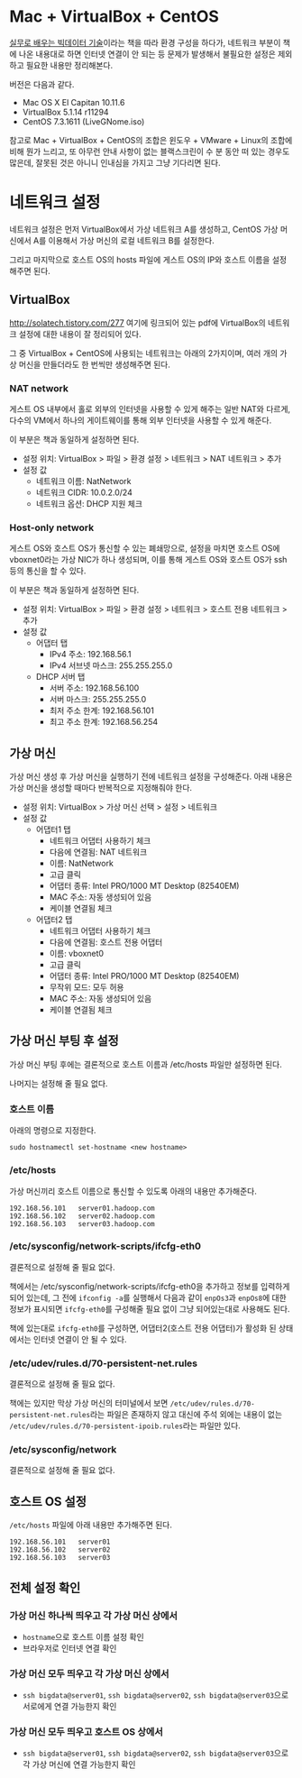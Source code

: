# Mac + VirtualBox + CentOS

[실무로 배우는 빅데이터 기술](http://www.aladin.co.kr/shop/wproduct.aspx?ItemId=101507322)이라는 책을 따라 환경 구성을 하다가, 네트워크 부분이 책에 나온 내용대로 하면 인터넷 연결이 안 되는 등 문제가 발생해서 불필요한 설정은 제외하고 필요한 내용만 정리해본다.

버전은 다음과 같다.
- Mac OS X El Capitan 10.11.6
- VirtualBox 5.1.14 r11294
- CentOS 7.3.1611 (LiveGNome.iso)

참고로 Mac + VirtualBox + CentOS의 조합은 윈도우 + VMware + Linux의 조합에 비해 뭔가 느리고, 또 아무런 안내 사항이 없는 블랙스크린이 수 분 동안 떠 있는 경우도 많은데, 잘못된 것은 아니니 인내심을 가지고 그냥 기다리면 된다.

# 네트워크 설정

네트워크 설정은 먼저 VirtualBox에서 가상 네트워크 A를 생성하고, CentOS 가상 머신에서 A를 이용해서 가상 머신의 로컬 네트워크 B를 설정한다.

그리고 마지막으로 호스트 OS의 hosts 파일에 게스트 OS의 IP와 호스트 이름을 설정해주면 된다.

## VirtualBox

http://solatech.tistory.com/277 여기에 링크되어 있는 pdf에 VirtualBox의 네트워크 설정에 대한 내용이 잘 정리되어 있다.

그 중 VirtualBox + CentOS에 사용되는 네트워크는 아래의 2가지이며, 여러 개의 가상 머신을 만들더라도 한 번씩만 생성해주면 된다.

### NAT network

게스트 OS 내부에서 홀로 외부의 인터넷을 사용할 수 있게 해주는 일반 NAT와 다르게, 다수의 VM에서 하나의 게이트웨이를 통해 외부 인터넷을 사용할 수 있게 해준다.

이 부분은 책과 동일하게 설정하면 된다.

- 설정 위치: VirtualBox > 파일 > 환경 설정 > 네트워크 > NAT 네트워크 > 추가
- 설정 값
    - 네트워크 이름: NatNetwork
    - 네트워크 CIDR: 10.0.2.0/24
    - 네트워크 옵션: DHCP 지원 체크

### Host-only network

게스트 OS와 호스트 OS가 통신할 수 있는 폐쇄망으로, 설정을 마치면 호스트 OS에 vboxnet0라는 가상 NIC가 하나 생성되며, 이를 통해 게스트 OS와 호스트 OS가 ssh 등의 통신을 할 수 있다.

이 부분은 책과 동일하게 설정하면 된다.

- 설정 위치: VirtualBox > 파일 > 환경 설정 > 네트워크 > 호스트 전용 네트워크 > 추가
- 설정 값
    - 어댑터 탭
        - IPv4 주소: 192.168.56.1
        - IPv4 서브넷 마스크: 255.255.255.0
    - DHCP 서버 탭
        - 서버 주소: 192.168.56.100
        - 서버 마스크: 255.255.255.0
        - 최저 주소 한계: 192.168.56.101
        - 최고 주소 한계: 192.168.56.254

## 가상 머신

가상 머신 생성 후 가상 머신을 실행하기 전에 네트워크 설정을 구성해준다. 아래 내용은 가상 머신을 생성할 때마다 반복적으로 지정해줘야 한다.

- 설정 위치: VirtualBox > 가상 머신 선택 > 설정 > 네트워크
- 설정 값
    - 어댑터1 탭
        - 네트워크 어댑터 사용하기 체크
        - 다음에 연결됨: NAT 네트워크
        - 이름: NatNetwork
        - 고급 클릭
        - 어댑터 종류: Intel PRO/1000 MT Desktop (82540EM)
        - MAC 주소: 자동 생성되어 있음
        - 케이블 연결됨 체크
    - 어댑터2 탭
        - 네트워크 어댑터 사용하기 체크
        - 다음에 연결됨: 호스트 전용 어댑터
        - 이름: vboxnet0
        - 고급 클릭
        - 어댑터 종류: Intel PRO/1000 MT Desktop (82540EM)
        - 무작위 모드: 모두 허용
        - MAC 주소: 자동 생성되어 있음
        - 케이블 연결됨 체크

## 가상 머신 부팅 후 설정

가상 머신 부팅 후에는 결론적으로 호스트 이름과 /etc/hosts 파일만 설정하면 된다.

나머지는 설정해 줄 필요 없다.

### 호스트 이름

아래의 명령으로 지정한다.

`sudo hostnamectl set-hostname <new hostname>`

### /etc/hosts

가상 머신끼리 호스트 이름으로 통신할 수 있도록 아래의 내용만 추가해준다.

```
192.168.56.101   server01.hadoop.com
192.168.56.102   server02.hadoop.com
192.168.56.103   server03.hadoop.com
```

### /etc/sysconfig/network-scripts/ifcfg-eth0

결론적으로 설정해 줄 필요 없다.

책에서는 /etc/sysconfig/network-scripts/ifcfg-eth0을 추가하고 정보를 입력하게 되어 있는데, 그 전에 `ifconfig -a`를 실행해서 다음과 같이 `enpOs3`과  `enpOs8`에 대한 정보가 표시되면 `ifcfg-eth0`를 구성해줄 필요 없이 그냥 되어있는대로 사용해도 된다.

책에 있는대로 `ifcfg-eth0`를 구성하면, 어댑터2(호스트 전용 어댑터)가 활성화 된 상태에서는 인터넷 연결이 안 될 수 있다.

### /etc/udev/rules.d/70-persistent-net.rules

결론적으로 설정해 줄 필요 없다.

책에는 있지만 막상 가상 머신의 터미널에서 보면 `/etc/udev/rules.d/70-persistent-net.rules`라는 파일은 존재하지 않고 대신에 주석 외에는 내용이 없는 `/etc/udev/rules.d/70-persistent-ipoib.rules`라는 파일만 있다.

### /etc/sysconfig/network

결론적으로 설정해 줄 필요 없다.

## 호스트 OS 설정

`/etc/hosts` 파일에 아래 내용만 추가해주면 된다.

```
192.168.56.101   server01
192.168.56.102   server02
192.168.56.103   server03
```

## 전체 설정 확인

### 가상 머신 하나씩 띄우고 각 가상 머신 상에서

- `hostname`으로 호스트 이름 설정 확인
- 브라우저로 인터넷 연결 확인

### 가상 머신 모두 띄우고 각 가상 머신 상에서

- `ssh bigdata@server01`, `ssh bigdata@server02`, `ssh bigdata@server03`으로 서로에게 연결 가능한지 확인

### 가상 머신 모두 띄우고 호스트 OS 상에서

- `ssh bigdata@server01`, `ssh bigdata@server02`, `ssh bigdata@server03`으로 각 가상 머신에 연결 가능한지 확인




